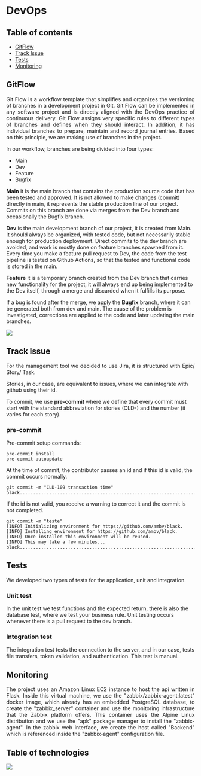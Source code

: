 # DevOps

## Table of contents

 * [GitFlow](#gitflow)
 * [Track Issue](#track-issue)
 * [Tests](#tests)
 * [Monitoring](#monitoring)
 
## GitFlow
<p align="justify">
Git Flow is a workflow template that simplifies and organizes the versioning of branches in a development project in Git.
Git Flow can be implemented in any software project and is directly aligned with the DevOps practice of continuous delivery. Git Flow assigns very specific rules to different types of branches and defines when they should interact. In addition, it has individual branches to prepare, maintain and record journal entries. Based on this principle, we are making use of branches in the project.

In our workflow, branches are being divided into four types:
- Main
- Dev
- Feature
- Bugfix

**Main** it is the main branch that contains the production source code that has been tested and approved. It is not allowed to make changes (commit) directly in main, it represents the stable production line of our project. Commits on this branch are done via merges from the Dev branch and occasionally the Bugfix branch.

**Dev** is the main development branch of our project, it is created from Main. It should always be organized, with tested code, but not necessarily stable enough for production deployment. Direct commits to the dev branch are avoided, and work is mostly done on feature branches spawned from it.
Every time you make a feature pull request to Dev, the code from the test pipeline is tested on Github Actions, so that the tested and functional code is stored in the main. 

**Feature** it is a temporary branch created from the Dev branch that carries new functionality for the project, it will always end up being implemented to the Dev itself, through a merge and discarded when it fulfills its purpose.
 
If a bug is found after the merge, we apply the **Bugfix** branch, where it can be generated both from dev and main. The cause of the problem is investigated, corrections are applied to the code and later updating the main branches.
 
<img src="https://github.com/DolphinDatabase/MCS/assets/74321890/6e4c8f8f-c1c9-4a12-b661-e4de9ff2a98a"/>
  
## Track Issue
<p align="justify">
For the management tool we decided to use Jira, it is structured with Epic/ Story/ Task.
 
Stories, in our case, are equivalent to issues, where we can integrate with github using their id.
 
To commit, we use **pre-commit** where we define that every commit must start with the standard abbreviation for stories (CLD-) and the number (it varies for each story).
 
### pre-commit
<p align="justify">

Pre-commit setup commands:
```
pre-commit install
pre-commit autoupdate
```

At the time of commit, the contributor passes an id and if this id is valid, the commit occurs normally.

```
git commit -m "CLD-109 transaction time"
black....................................................................Passed
```

If the id is not valid, you receive a warning to correct it and the commit is not completed.
```
git commit -m "teste"
[INFO] Initializing environment for https://github.com/ambv/black.
[INFO] Installing environment for https://github.com/ambv/black.
[INFO] Once installed this environment will be reused.
[INFO] This may take a few minutes...
black....................................................................Failed
```

## Tests
We developed two types of tests for the application, unit and integration.

### Unit test
In the unit test we test functions and the expected return, there is also the database test, where we test your business rule.
Unit testing occurs whenever there is a pull request to the dev branch.

### Integration test
The integration test tests the connection to the server, and in our case, tests file transfers, token validation, and authentication.
This test is manual.

## Monitoring
<p align="justify">
The project uses an Amazon Linux EC2 instance to host the api written in Flask. Inside this virtual machine, we use the "zabbix/zabbix-agent:latest" docker image, which already has an embedded PostgreSQL database, to create the "zabbix_server" container and use the monitoring infrastructure that the Zabbix platform offers. This container uses the Alpine Linux distribution and we use the "apk" package manager to install the "zabbix-agent". In the zabbix web interface, we create the host called "Backend" which is referenced inside the "zabbix-agent" configuration file.

## Table of technologies
<img src="https://github.com/DolphinDatabase/Cloud-In/assets/58821700/489292f1-79a2-42a9-8a06-0d739c8feebf"/>
